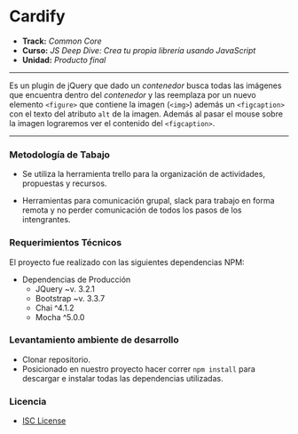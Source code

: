 # Cardify

* **Track:** _Common Core_
* **Curso:** _JS Deep Dive: Crea tu propia librería usando JavaScript_
* **Unidad:** _Producto final_

***

Es un plugin de jQuery que dado un _contenedor_ busca todas las
imágenes que encuentra dentro del _contenedor_ y las reemplaza por un nuevo
elemento `<figure>` que contiene la imagen (`<img>`) además  un `<figcaption>`
con el texto del atributo `alt` de la imagen.
Además al pasar el mouse sobre la imagen lograremos ver el contenido del `<figcaption>`.
***
### Metodología de Tabajo

+ Se utiliza la herramienta trello para la organización de actividades, propuestas y recursos.

+ Herramientas para comunicación grupal, slack para trabajo en forma remota y no perder comunicación de todos los pasos de los intengrantes.


### Requerimientos Técnicos

El proyecto fue realizado con las siguientes dependencias NPM:

+ Dependencias de Producción
  - JQuery ~v. 3.2.1
  - Bootstrap ~v. 3.3.7
  - Chai ^4.1.2
  - Mocha ^5.0.0

### Levantamiento ambiente de desarrollo

+ Clonar repositorio.
+ Posicionado en nuestro proyecto hacer correr `npm install` para descargar e instalar todas las dependencias utilizadas.

### Licencia
+ [ISC License](https://opensource.org/licenses/ISC)
   
